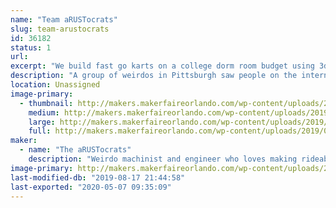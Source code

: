 ```yaml
---
name: "Team aRUSTocrats"
slug: team-arustocrats
id: 36182
status: 1
url: 
excerpt: "We build fast go karts on a college dorm room budget using 3dprinting, spare parts, and found materials."
description: "A group of weirdos in Pittsburgh saw people on the internet racing undersized, extremely uncomfortable, and questionably-safe go karts and we said: \"Sounds like a great idea!\". Since 2014, The aRUSTocrats (Aristocrats from the RUST belt) have been building go karts to enter in the Power Racing Series. We've built the Batmobile (2014), the sCOOL Bus (2015), and the RAMbulance (2017-present) and have won both race weekend and season trophies."
location: Unassigned
image-primary:
  - thumbnail: http://makers.makerfaireorlando.com/wp-content/uploads/2019/08/thearustocrats-150x150.jpg
    medium: http://makers.makerfaireorlando.com/wp-content/uploads/2019/08/thearustocrats-300x169.jpg
    large: http://makers.makerfaireorlando.com/wp-content/uploads/2019/08/thearustocrats.jpg
    full: http://makers.makerfaireorlando.com/wp-content/uploads/2019/08/thearustocrats.jpg
maker:
  - name: "The aRUSTocrats"
    description: "Weirdo machinist and engineer who loves making rideable projects, like ebikes and gokarts, using digital design and fabrication."
image-primary: http://makers.makerfaireorlando.com/wp-content/uploads/2019/08/profile.jpg
last-modified-db: "2019-08-17 21:44:58"
last-exported: "2020-05-07 09:35:09"
---
```

